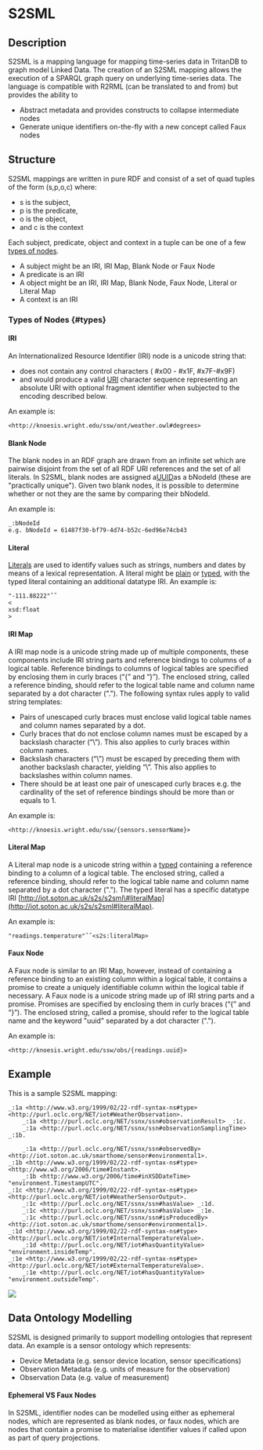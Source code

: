 # S2SML

<!-- toc -->

## Description

S2SML is a mapping language for mapping time-series data in TritanDB to graph model Linked Data. The creation of an S2SML mapping allows the execution of a SPARQL graph query on underlying time-series data. The language is compatible with R2RML \(can be translated to and from\) but provides the ability to

* Abstract metadata and provides constructs to collapse intermediate nodes
* Generate unique identifiers on-the-fly with a new concept called Faux nodes

## Structure

S2SML mappings are written in pure RDF and consist of a set of quad tuples of the form \(s,p,o,c\) where:

* s is the subject,
* p is the predicate,
* o is the object,
* and c is the context

Each subject, predicate, object and context in a tuple can be one of a few [types of nodes](#types).

* A subject might be an IRI, IRI Map, Blank Node or Faux Node
* A predicate is an IRI
* A object might be an IRI, IRI Map, Blank Node, Faux Node, Literal or Literal Map
* A context is an IRI

### Types of Nodes {#types}

#### IRI

An Internationalized Resource Identifier \(IRI\) node is a unicode string that:

* does not contain any control characters \( \#x00 - \#x1F, \#x7F-\#x9F\)
* and would produce a valid
  [URI](http://www.isi.edu/in-notes/rfc2396.txt)
  character sequence representing an absolute URI with optional fragment identifier when subjected to the encoding described below.

An example is:

```
<http://knoesis.wright.edu/ssw/ont/weather.owl#degrees>
```

#### Blank Node

The blank nodes in an RDF graph are drawn from an infinite set which are pairwise disjoint from the set of all RDF URI references and the set of all literals. In S2SML, blank nodes are assigned a[UUID](https://www.ietf.org/rfc/rfc4122.txt)as a bNodeId \(these are "practically unique"\). Given two blank nodes, it is possible to determine whether or not they are the same by comparing their bNodeId.

An example is:

```
_:bNodeId 
e.g. bNodeId = 61487f30-bf79-4d74-b52c-6ed96e74cb43
```

#### Literal

[Literals](https://www.w3.org/TR/2004/REC-rdf-concepts-20040210/#section-Literals) are used to identify values such as strings, numbers and dates by means of a lexical representation. A literal might be [plain](https://www.w3.org/TR/2004/REC-rdf-concepts-20040210/#dfn-plain-literal) or [typed](https://www.w3.org/TR/2004/REC-rdf-concepts-20040210/#dfn-typed-literal), with the typed literal containing an additional datatype IRI. An example is:

```
"-111.88222"ˆˆ
<
xsd:float
>
```

#### IRI Map

A IRI map node is a unicode string made up of multiple components, these components include IRI string parts and reference bindings to columns of a logical table. Reference bindings to columns of logical tables are specified by enclosing them in curly braces \(“{” and “}”\). The enclosed string, called a reference binding, should refer to the logical table name and column name separated by a dot character \("."\). The following syntax rules apply to valid string templates:

* Pairs of unescaped curly braces must enclose valid logical table names and column names separated by a dot.
* Curly braces that do not enclose column names must be escaped by a backslash character \(“\”\). This also applies to curly braces within column names.
* Backslash characters \(“\”\) must be escaped by preceding them with another backslash character, yielding “\”. This also applies to backslashes within column names.
* There should be at least one pair of unescaped curly braces e.g. the cardinality of the set of reference bindings should be more than or equals to 1.

An example is:

```
<http://knoesis.wright.edu/ssw/{sensors.sensorName}>
```

#### Literal Map

A Literal map node is a unicode string within a [typed](https://www.w3.org/TR/2004/REC-rdf-concepts-20040210/#dfn-typed-literal) containing a reference binding to a column of a logical table. The enclosed string, called a reference binding, should refer to the logical table name and column name separated by a dot character \("."\). The typed literal has a specific datatype IRI [http://iot.soton.ac.uk/s2s/s2sml\#literalMap](http://iot.soton.ac.uk/s2s/s2sml#literalMap).

An example is:

```
"readings.temperature"ˆˆ<s2s:literalMap>
```

#### Faux Node

A Faux node is similar to an IRI Map, however, instead of containing a reference binding to an existing column within a logical table, it contains a promise to create a uniquely identifiable column within the logical table if necessary. A Faux node is a unicode string made up of IRI string parts and a promise. Promises are specified by enclosing them in curly braces \(“{” and “}”\). The enclosed string, called a promise, should refer to the logical table name and the keyword "uuid" separated by a dot character \("."\).

An example is:

```
<http://knoesis.wright.edu/ssw/obs/{readings.uuid}>
```

## Example

This is a sample S2SML mapping:

```
_:1a <http://www.w3.org/1999/02/22-rdf-syntax-ns#type> <http://purl.oclc.org/NET/iot#WeatherObservation>.
    _:1a <http://purl.oclc.org/NET/ssnx/ssn#observationResult> _:1c.
    _:1a <http://purl.oclc.org/NET/ssnx/ssn#observationSamplingTime> _:1b.

    _:1a <http://purl.oclc.org/NET/ssnx/ssn#observedBy> <http://iot.soton.ac.uk/smarthome/sensor#environmental1>.
_:1b <http://www.w3.org/1999/02/22-rdf-syntax-ns#type> <http://www.w3.org/2006/time#Instant>.
    _:1b <http://www.w3.org/2006/time#inXSDDateTime> "environment.TimestampUTC".
_:1c <http://www.w3.org/1999/02/22-rdf-syntax-ns#type> <http://purl.oclc.org/NET/iot#WeatherSensorOutput>.
    _:1c <http://purl.oclc.org/NET/ssnx/ssn#hasValue> _:1d.
    _:1c <http://purl.oclc.org/NET/ssnx/ssn#hasValue> _:1e.
    _:1c <http://purl.oclc.org/NET/ssnx/ssn#isProducedBy> <http://iot.soton.ac.uk/smarthome/sensor#environmental1>.
_:1d <http://www.w3.org/1999/02/22-rdf-syntax-ns#type> <http://purl.oclc.org/NET/iot#InternalTemperatureValue>.
    _:1d <http://purl.oclc.org/NET/iot#hasQuantityValue> "environment.insideTemp".
_:1e <http://www.w3.org/1999/02/22-rdf-syntax-ns#type> <http://purl.oclc.org/NET/iot#ExternalTemperatureValue>.
    _:1e <http://purl.oclc.org/NET/iot#hasQuantityValue> "environment.outsideTemp".
```

[![](https://cloud.githubusercontent.com/assets/9078335/14705403/35dd9ff2-07b1-11e6-9779-2e18483965ba.png)](https://cloud.githubusercontent.com/assets/9078335/14705403/35dd9ff2-07b1-11e6-9779-2e18483965ba.png)

## Data Ontology Modelling

S2SML is designed primarily to support modelling ontologies that represent data. An example is a sensor ontology which represents:

* Device Metadata \(e.g. sensor device location, sensor specifications\)
* Observation Metadata \(e.g. units of measure for the observation\)
* Observation Data \(e.g. value of measurement\)

#### Ephemeral VS Faux Nodes

In S2SML, identifier nodes can be modelled using either as ephemeral nodes, which are represented as blank nodes, or faux nodes, which are nodes that contain a promise to materialise identifier values if called upon as part of query projections.

